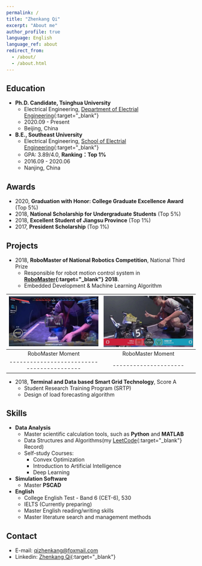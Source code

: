 ```yaml
---
permalink: /
title: "Zhenkang Qi"
excerpt: "About me"
author_profile: true
language: English
language_ref: about
redirect_from:
  - /about/
  - /about.html
---
```


<!-- I'm Passionate about the FUTURE., despite the detours. -->

## Education

- **Ph.D. Candidate, Tsinghua University**
  - Electrical Engineering, [Department of Electrial Engineering](https://www.eea.tsinghua.edu.cn/en/){:target="_blank"}
  - 2020.09 - Present
  - Beijing, China
- **B.E., Southeast University**
  - Electrical Engineering, [School of Electrial Engineering](https://ee.seu.edu.cn/eeen/main.psp){:target="_blank"}
  - GPA: 3.89/4.0, **Ranking：Top 1%**
  - 2016.09 - 2020.06
  - Nanjing, China

## Awards

- 2020, **Graduation with Honor: College Graduate Excellence Award** (Top 5%)
- 2018, **National Scholarship for Undergraduate Students** (Top 5%)
- 2018, **Excellent Student of Jiangsu Province** (Top 1%)
- 2017, **President Scholarship** (Top 1%)

## Projects

- 2018, **RoboMaster of National Robotics Competition**, National Third Prize
  - Responsible for robot motion control system in **[RoboMaster](https://www.robomaster.com/en-US){:target="_blank"} 2018**.
  - Embedded Development & Machine Learning Algorithm

| ![RoboMaster](../images/robomaster02.jpg)  | ![RoboMaster](../images/robomaster01.jpg) |
| :----------------------------------------: | :---------------------------------------: |
|             RoboMaster Moment              |             RoboMaster Moment             |
| ------------------------------------------ |           ---------------------           |

- 2018, **Terminal and Data based Smart Grid Technology**, Score A
  - Student Research Training Program (SRTP)
  - Design of load forecasting algorithm

<!-- | ![loadforecasting](../images/loadforecastingloadforecasting01.png) | ![loadforecasting](../images/loadforecasting02.png) |
| :----------------------------------------------------------------: | :-------------------------------------------------: |
|              Results of Short-Term Load Forecasting 1              |      Results of Short-Term Load Forecasting 2       |
|             -----------------------------------------              |                ---------------------                | -->

## Skills

- **Data Analysis**
  - Master scientific calculation tools, such as **Python** and **MATLAB**
  - Data Structures and Algorithms(my [LeetCode](https://github.com/qizhenkang/myLeetCode){:target="_blank"} Record)
  - Self-study Courses:
    - Convex Optimization
    - Introduction to Artificial Intelligence
    - Deep Learning
- **Simulation Software**
  - Master **PSCAD**
- **English**
  - College English Test - Band 6 (CET-6), 530
  - IELTS (Currently preparing)
  - Master English reading/writing skills
  - Master literature search and management methods

## Contact

- E-mail: [qizhenkang@foxmail.com](mailto:qizhenkang@foxmail.com)
- Linkedin: [Zhenkang Qi](https://www.linkedin.com/in/qizhenkang/){:target="_blank"}
  <!-- - WeChat: sdlwqzk -->
  <!-- - Phone: +86-18801380634 -->
